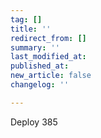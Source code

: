 ```yaml
---
tag: []
title: ''
redirect_from: []
summary: ''
last_modified_at: 
published_at: 
new_article: false
changelog: ''

---
```

Deploy 385